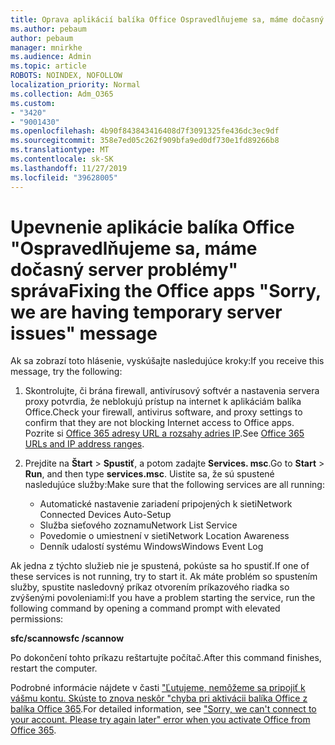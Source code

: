 ```yaml
---
title: Oprava aplikácií balíka Office Ospravedlňujeme sa, máme dočasný server problémy správy
ms.author: pebaum
author: pebaum
manager: mnirkhe
ms.audience: Admin
ms.topic: article
ROBOTS: NOINDEX, NOFOLLOW
localization_priority: Normal
ms.collection: Adm_O365
ms.custom:
- "3420"
- "9001430"
ms.openlocfilehash: 4b90f843843416408d7f3091325fe436dc3ec9df
ms.sourcegitcommit: 358e7ed05c262f909bfa9ed0df730e1fd89266b8
ms.translationtype: MT
ms.contentlocale: sk-SK
ms.lasthandoff: 11/27/2019
ms.locfileid: "39628005"
---
```

# <a name="fixing-the-office-apps-sorry-we-are-having-temporary-server-issues-message"></a><span data-ttu-id="db77d-102">Upevnenie aplikácie balíka Office "Ospravedlňujeme sa, máme dočasný server problémy" správa</span><span class="sxs-lookup"><span data-stu-id="db77d-102">Fixing the Office apps "Sorry, we are having temporary server issues" message</span></span>

<span data-ttu-id="db77d-103">Ak sa zobrazí toto hlásenie, vyskúšajte nasledujúce kroky:</span><span class="sxs-lookup"><span data-stu-id="db77d-103">If you receive this message, try the following:</span></span>

1. <span data-ttu-id="db77d-104">Skontrolujte, či brána firewall, antivírusový softvér a nastavenia servera proxy potvrdia, že neblokujú prístup na internet k aplikáciám balíka Office.</span><span class="sxs-lookup"><span data-stu-id="db77d-104">Check your firewall, antivirus software, and proxy settings to confirm that they are not blocking Internet access to Office apps.</span></span> <span data-ttu-id="db77d-105">Pozrite si [Office 365 adresy URL a rozsahy adries IP](https://docs.microsoft.com/office365/enterprise/urls-and-ip-address-ranges).</span><span class="sxs-lookup"><span data-stu-id="db77d-105">See [Office 365 URLs and IP address ranges](https://docs.microsoft.com/office365/enterprise/urls-and-ip-address-ranges).</span></span>

2. <span data-ttu-id="db77d-106">Prejdite na **Štart** > **Spustiť**, a potom zadajte **Services. msc**.</span><span class="sxs-lookup"><span data-stu-id="db77d-106">Go to **Start** > **Run**, and then type **services.msc**.</span></span> <span data-ttu-id="db77d-107">Uistite sa, že sú spustené nasledujúce služby:</span><span class="sxs-lookup"><span data-stu-id="db77d-107">Make sure that the following services are all running:</span></span>
    - <span data-ttu-id="db77d-108">Automatické nastavenie zariadení pripojených k sieti</span><span class="sxs-lookup"><span data-stu-id="db77d-108">Network Connected Devices Auto-Setup</span></span>
    - <span data-ttu-id="db77d-109">Služba sieťového zoznamu</span><span class="sxs-lookup"><span data-stu-id="db77d-109">Network List Service</span></span>
    - <span data-ttu-id="db77d-110">Povedomie o umiestnení v sieti</span><span class="sxs-lookup"><span data-stu-id="db77d-110">Network Location Awareness</span></span>
    - <span data-ttu-id="db77d-111">Denník udalostí systému Windows</span><span class="sxs-lookup"><span data-stu-id="db77d-111">Windows Event Log</span></span>

<span data-ttu-id="db77d-112">Ak jedna z týchto služieb nie je spustená, pokúste sa ho spustiť.</span><span class="sxs-lookup"><span data-stu-id="db77d-112">If one of these services is not running, try to start it.</span></span> <span data-ttu-id="db77d-113">Ak máte problém so spustením služby, spustite nasledovný príkaz otvorením príkazového riadka so zvýšenými povoleniami:</span><span class="sxs-lookup"><span data-stu-id="db77d-113">If you have a problem starting the service, run the following command by opening a command prompt with elevated permissions:</span></span>

<span data-ttu-id="db77d-114">**sfc/scannow**</span><span class="sxs-lookup"><span data-stu-id="db77d-114">**sfc /scannow**</span></span>

<span data-ttu-id="db77d-115">Po dokončení tohto príkazu reštartujte počítač.</span><span class="sxs-lookup"><span data-stu-id="db77d-115">After this command finishes, restart the computer.</span></span>

<span data-ttu-id="db77d-116">Podrobné informácie nájdete v časti ["Ľutujeme, nemôžeme sa pripojiť k vášmu kontu. Skúste to znova neskôr "chyba pri aktivácii balíka Office z balíka Office 365](https://docs.microsoft.com/office/troubleshoot/activation-installation/issue-when-activate-office-from-office-365).</span><span class="sxs-lookup"><span data-stu-id="db77d-116">For detailed information, see ["Sorry, we can't connect to your account. Please try again later" error when you activate Office from Office 365](https://docs.microsoft.com/office/troubleshoot/activation-installation/issue-when-activate-office-from-office-365).</span></span>